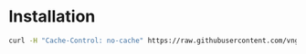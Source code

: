 # Installation

```bash
curl -H "Cache-Control: no-cache" https://raw.githubusercontent.com/vnghia/dotfiles/main/init.py | python3 -
```

